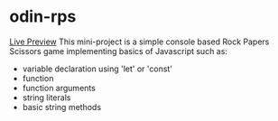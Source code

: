 # odin-rps

[Live Preview](https://norphel.github.io/odin-rps/)
This mini-project is a simple console based Rock Papers Scissors game implementing basics of Javascript such as:
- variable declaration using 'let' or 'const'
- function
- function arguments
- string literals
- basic string methods